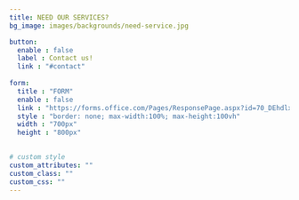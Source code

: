 ```yaml
---
title: NEED OUR SERVICES?
bg_image: images/backgrounds/need-service.jpg

button:
  enable : false
  label : Contact us!
  link : "#contact"
  
form:
  title : "FORM"
  enable : false
  link : "https://forms.office.com/Pages/ResponsePage.aspx?id=70_DEhdlx0Sc_3g9dELrwdpsvZPt-sZPvlCgGTKfAERURDQ5TzdINjRLVlNQNUVROFJPUVhNUU9JRS4u"
  style : "border: none; max-width:100%; max-height:100vh"
  width : "700px"
  height : "800px"
  

# custom style
custom_attributes: ""
custom_class: ""
custom_css: ""
---
```


